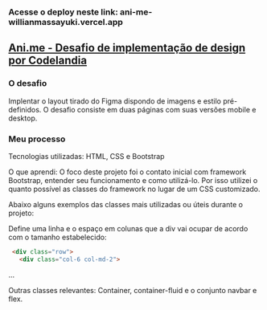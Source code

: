 ### Acesse o deploy neste link: ani-me-willianmassayuki.vercel.app

## [Ani.me - Desafio de implementação de design por Codelandia](image/screenshots/ani.me1.png)

### O desafio

Implentar o layout tirado do Figma dispondo de imagens e estilo pré-definidos.
O desafio consiste em duas páginas com suas versões mobile e desktop.

### Meu processo

Tecnologias utilizadas:
HTML, CSS e Bootstrap

O que aprendi:
O foco deste projeto foi o contato inicial com framework Bootstrap, entender seu funcionamento e como utilizá-lo. Por isso utilizei o quanto possível as classes do framework no lugar de um CSS customizado.

Abaixo alguns exemplos das classes mais utilizadas ou úteis durante o projeto:

Define uma linha e o espaço  em colunas que a div vai ocupar de acordo com o tamanho estabelecido: 
~~~html
 <div class="row">
   <div class="col-6 col-md-2">
~~~
...

Outras classes relevantes: Container, container-fluid e o conjunto navbar e flex.





